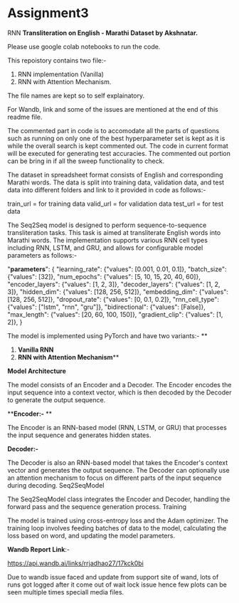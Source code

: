 # Assignment3
RNN
**Transliteration on English - Marathi Dataset by Akshnatar.**

Please use google colab notebooks to run the code.

This repoistory contains two file:-

1) RNN implementation (Vanilla)
2) RNN with Attention Mechanism.
  
The file names are kept so to self explainatory.

For Wandb, link and some of the issues are mentioned at the end of this readme file.

The commented part in code is to accomodate all the parts of questions such as running on only one of the best hyperparameter set is kept as it is while the overall search is kept commented out. The code in current format will be executed for generating test accuracies. The commented out portion can be bring in if all the sweep functionality to check.

The dataset in spreadsheet format consists of English and corresponding Marathi words. The data is split into training data, validation data, and test data into different folders and link to it provided in code as follows:-

train_url = for training data
valid_url = for validation data
test_url = for test data

The Seq2Seq model is designed to perform sequence-to-sequence transliteration tasks. This task is aimed at transliterate English words into Marathi words. The implementation supports various RNN cell types including RNN, LSTM, and GRU, and allows for configurable model parameters as follows:-

   "**parameters**": {
        "learning_rate": {"values": [0.001, 0.01, 0.1]},
        "batch_size": {"values": [32]},
        "num_epochs": {"values": [5, 10, 15, 20, 40, 60]},
        "encoder_layers": {"values": [1, 2, 3]},
        "decoder_layers": {"values": [1, 2, 3]},
        "hidden_dim": {"values": [128, 256, 512]},
        "embedding_dim": {"values": [128, 256, 512]},
        "dropout_rate": {"values": [0, 0.1, 0.2]},
        "rnn_cell_type": {"values": ["lstm", "rnn", "gru"]},
        "bidirectional": {"values": [False]},
        "max_length": {"values": [20, 60, 100, 150]},
        "gradient_clip": {"values": [1, 2]},
    }
    
 The model is implemented using PyTorch and have two variants:-
**
 1) **Vanilla RNN**
 2) **RNN with Attention Mechanism****


**Model Architecture**

The model consists of an Encoder and a Decoder. The Encoder encodes the input sequence into a context vector, which is then decoded by the Decoder to generate the output sequence.

****Encoder:-** **

The Encoder is an RNN-based model (RNN, LSTM, or GRU) that processes the input sequence and generates hidden states.

**Decoder:-** 

The Decoder is also an RNN-based model that takes the Encoder's context vector and generates the output sequence. The Decoder can optionally use an attention mechanism to focus on different parts of the input sequence during decoding.
Seq2SeqModel

The Seq2SeqModel class integrates the Encoder and Decoder, handling the forward pass and the sequence generation process.
Training

The model is trained using cross-entropy loss and the Adam optimizer. The training loop involves feeding batches of data to the model, calculating the loss based on word, and updating the model parameters.

**Wandb Report Link**:- 

https://api.wandb.ai/links/rrjadhao27/17kck0bi

Due to wandb issue faced and update from support site of wand, lots of runs got logged after it come out of wait lock issue hence few plots can be seen multiple times speciall media files.
